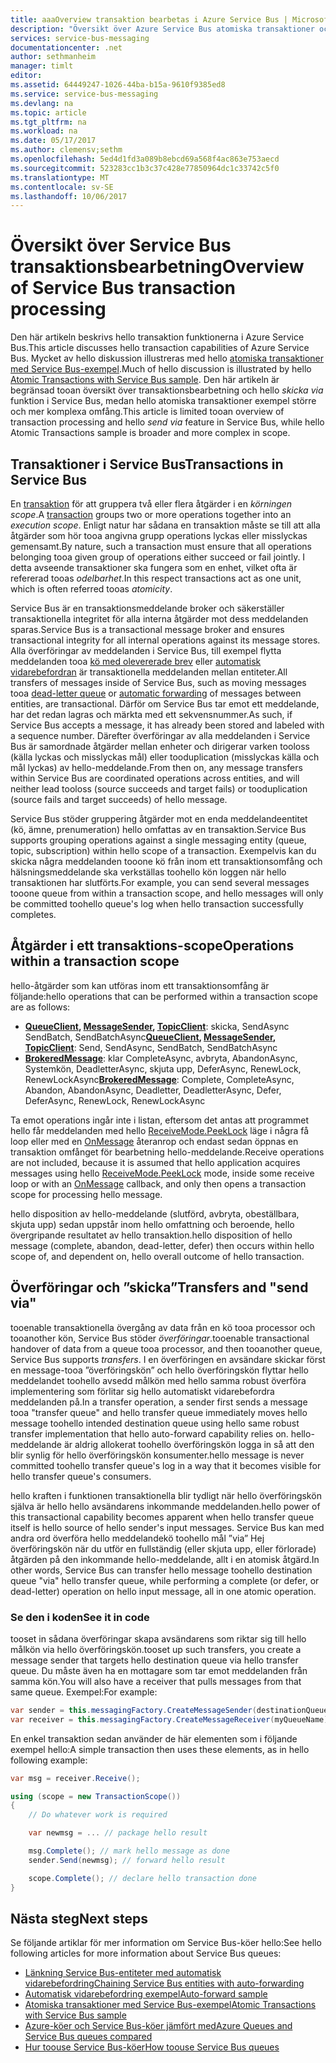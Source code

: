```yaml
---
title: aaaOverview transaktion bearbetas i Azure Service Bus | Microsoft Docs
description: "Översikt över Azure Service Bus atomiska transaktioner och skicka via"
services: service-bus-messaging
documentationcenter: .net
author: sethmanheim
manager: timlt
editor: 
ms.assetid: 64449247-1026-44ba-b15a-9610f9385ed8
ms.service: service-bus-messaging
ms.devlang: na
ms.topic: article
ms.tgt_pltfrm: na
ms.workload: na
ms.date: 05/17/2017
ms.author: clemensv;sethm
ms.openlocfilehash: 5ed4d1fd3a089b8ebcd69a568f4ac863e753aecd
ms.sourcegitcommit: 523283cc1b3c37c428e77850964dc1c33742c5f0
ms.translationtype: MT
ms.contentlocale: sv-SE
ms.lasthandoff: 10/06/2017
---
```

# <a name="overview-of-service-bus-transaction-processing"></a><span data-ttu-id="4d27b-103">Översikt över Service Bus transaktionsbearbetning</span><span class="sxs-lookup"><span data-stu-id="4d27b-103">Overview of Service Bus transaction processing</span></span>
<span data-ttu-id="4d27b-104">Den här artikeln beskrivs hello transaktion funktionerna i Azure Service Bus.</span><span class="sxs-lookup"><span data-stu-id="4d27b-104">This article discusses hello transaction capabilities of Azure Service Bus.</span></span> <span data-ttu-id="4d27b-105">Mycket av hello diskussion illustreras med hello [atomiska transaktioner med Service Bus-exempel](https://github.com/Azure/azure-service-bus/tree/master/samples/DotNet/Microsoft.ServiceBus.Messaging/AtomicTransactions).</span><span class="sxs-lookup"><span data-stu-id="4d27b-105">Much of hello discussion is illustrated by hello [Atomic Transactions with Service Bus sample](https://github.com/Azure/azure-service-bus/tree/master/samples/DotNet/Microsoft.ServiceBus.Messaging/AtomicTransactions).</span></span> <span data-ttu-id="4d27b-106">Den här artikeln är begränsad tooan översikt över transaktionsbearbetning och hello *skicka via* funktion i Service Bus, medan hello atomiska transaktioner exempel större och mer komplexa omfång.</span><span class="sxs-lookup"><span data-stu-id="4d27b-106">This article is limited tooan overview of transaction processing and hello *send via* feature in Service Bus, while hello Atomic Transactions sample is broader and more complex in scope.</span></span>

## <a name="transactions-in-service-bus"></a><span data-ttu-id="4d27b-107">Transaktioner i Service Bus</span><span class="sxs-lookup"><span data-stu-id="4d27b-107">Transactions in Service Bus</span></span>
<span data-ttu-id="4d27b-108">En [transaktion](https://github.com/Azure/azure-service-bus/tree/master/samples/DotNet/Microsoft.ServiceBus.Messaging/AtomicTransactions#what-are-transactions) för att gruppera två eller flera åtgärder i en *körningen scope*.</span><span class="sxs-lookup"><span data-stu-id="4d27b-108">A [transaction](https://github.com/Azure/azure-service-bus/tree/master/samples/DotNet/Microsoft.ServiceBus.Messaging/AtomicTransactions#what-are-transactions) groups two or more operations together into an *execution scope*.</span></span> <span data-ttu-id="4d27b-109">Enligt natur har sådana en transaktion måste se till att alla åtgärder som hör tooa angivna grupp operations lyckas eller misslyckas gemensamt.</span><span class="sxs-lookup"><span data-stu-id="4d27b-109">By nature, such a transaction must ensure that all operations belonging tooa given group of operations either succeed or fail jointly.</span></span> <span data-ttu-id="4d27b-110">I detta avseende transaktioner ska fungera som en enhet, vilket ofta är refererad tooas *odelbarhet*.</span><span class="sxs-lookup"><span data-stu-id="4d27b-110">In this respect transactions act as one unit, which is often referred tooas *atomicity*.</span></span> 

<span data-ttu-id="4d27b-111">Service Bus är en transaktionsmeddelande broker och säkerställer transaktionella integritet för alla interna åtgärder mot dess meddelanden sparas.</span><span class="sxs-lookup"><span data-stu-id="4d27b-111">Service Bus is a transactional message broker and ensures transactional integrity for all internal operations against its message stores.</span></span> <span data-ttu-id="4d27b-112">Alla överföringar av meddelanden i Service Bus, till exempel flytta meddelanden tooa [kö med olevererade brev](service-bus-dead-letter-queues.md) eller [automatisk vidarebefordran](service-bus-auto-forwarding.md) är transaktionella meddelanden mellan entiteter.</span><span class="sxs-lookup"><span data-stu-id="4d27b-112">All transfers of messages inside of Service Bus, such as moving messages tooa [dead-letter queue](service-bus-dead-letter-queues.md) or [automatic forwarding](service-bus-auto-forwarding.md) of messages between entities, are transactional.</span></span> <span data-ttu-id="4d27b-113">Därför om Service Bus tar emot ett meddelande, har det redan lagras och märkta med ett sekvensnummer.</span><span class="sxs-lookup"><span data-stu-id="4d27b-113">As such, if Service Bus accepts a message, it has already been stored and labeled with a sequence number.</span></span> <span data-ttu-id="4d27b-114">Därefter överföringar av alla meddelanden i Service Bus är samordnade åtgärder mellan enheter och dirigerar varken tooloss (källa lyckas och misslyckas mål) eller tooduplication (misslyckas källa och mål lyckas) av hello-meddelande.</span><span class="sxs-lookup"><span data-stu-id="4d27b-114">From then on, any message transfers within Service Bus are coordinated operations across entities, and will neither lead tooloss (source succeeds and target fails) or tooduplication (source fails and target succeeds) of hello message.</span></span>

<span data-ttu-id="4d27b-115">Service Bus stöder gruppering åtgärder mot en enda meddelandeentitet (kö, ämne, prenumeration) hello omfattas av en transaktion.</span><span class="sxs-lookup"><span data-stu-id="4d27b-115">Service Bus supports grouping operations against a single messaging entity (queue, topic, subscription) within hello scope of a transaction.</span></span> <span data-ttu-id="4d27b-116">Exempelvis kan du skicka några meddelanden tooone kö från inom ett transaktionsomfång och hälsningsmeddelande ska verkställas toohello kön loggen när hello transaktionen har slutförts.</span><span class="sxs-lookup"><span data-stu-id="4d27b-116">For example, you can send several messages tooone queue from within a transaction scope, and hello messages will only be committed toohello queue's log when hello transaction successfully completes.</span></span>

## <a name="operations-within-a-transaction-scope"></a><span data-ttu-id="4d27b-117">Åtgärder i ett transaktions-scope</span><span class="sxs-lookup"><span data-stu-id="4d27b-117">Operations within a transaction scope</span></span>
<span data-ttu-id="4d27b-118">hello-åtgärder som kan utföras inom ett transaktionsomfång är följande:</span><span class="sxs-lookup"><span data-stu-id="4d27b-118">hello operations that can be performed within a transaction scope are as follows:</span></span>

* <span data-ttu-id="4d27b-119">**[QueueClient](/dotnet/api/microsoft.servicebus.messaging.queueclient), [MessageSender](/dotnet/api/microsoft.servicebus.messaging.messagesender), [TopicClient](/dotnet/api/microsoft.servicebus.messaging.topicclient)**: skicka, SendAsync SendBatch, SendBatchAsync</span><span class="sxs-lookup"><span data-stu-id="4d27b-119">**[QueueClient](/dotnet/api/microsoft.servicebus.messaging.queueclient), [MessageSender](/dotnet/api/microsoft.servicebus.messaging.messagesender), [TopicClient](/dotnet/api/microsoft.servicebus.messaging.topicclient)**: Send, SendAsync, SendBatch, SendBatchAsync</span></span> 
* <span data-ttu-id="4d27b-120">**[BrokeredMessage](/dotnet/api/microsoft.servicebus.messaging.brokeredmessage)**: klar CompleteAsync, avbryta, AbandonAsync, Systemkön, DeadletterAsync, skjuta upp, DeferAsync, RenewLock, RenewLockAsync</span><span class="sxs-lookup"><span data-stu-id="4d27b-120">**[BrokeredMessage](/dotnet/api/microsoft.servicebus.messaging.brokeredmessage)**: Complete, CompleteAsync, Abandon, AbandonAsync, Deadletter, DeadletterAsync, Defer, DeferAsync, RenewLock, RenewLockAsync</span></span> 

<span data-ttu-id="4d27b-121">Ta emot operations ingår inte i listan, eftersom det antas att programmet hello får meddelanden med hello [ReceiveMode.PeekLock](/dotnet/api/microsoft.servicebus.messaging.receivemode) läge i några få loop eller med en [OnMessage](/dotnet/api/microsoft.servicebus.messaging.messagereceiver#Microsoft_ServiceBus_Messaging_MessageReceiver_OnMessage_System_Action_Microsoft_ServiceBus_Messaging_BrokeredMessage__Microsoft_ServiceBus_Messaging_OnMessageOptions_) återanrop och endast sedan öppnas en transaktion omfånget för bearbetning hello-meddelande.</span><span class="sxs-lookup"><span data-stu-id="4d27b-121">Receive operations are not included, because it is assumed that hello application acquires messages using hello [ReceiveMode.PeekLock](/dotnet/api/microsoft.servicebus.messaging.receivemode) mode, inside some receive loop or with an [OnMessage](/dotnet/api/microsoft.servicebus.messaging.messagereceiver#Microsoft_ServiceBus_Messaging_MessageReceiver_OnMessage_System_Action_Microsoft_ServiceBus_Messaging_BrokeredMessage__Microsoft_ServiceBus_Messaging_OnMessageOptions_) callback, and only then opens a transaction scope for processing hello message.</span></span>

<span data-ttu-id="4d27b-122">hello disposition av hello-meddelande (slutförd, avbryta, obeställbara, skjuta upp) sedan uppstår inom hello omfattning och beroende, hello övergripande resultatet av hello transaktion.</span><span class="sxs-lookup"><span data-stu-id="4d27b-122">hello disposition of hello message (complete, abandon, dead-letter, defer) then occurs within hello scope of, and dependent on, hello overall outcome of hello transaction.</span></span>

## <a name="transfers-and-send-via"></a><span data-ttu-id="4d27b-123">Överföringar och ”skicka”</span><span class="sxs-lookup"><span data-stu-id="4d27b-123">Transfers and "send via"</span></span>
<span data-ttu-id="4d27b-124">tooenable transaktionella övergång av data från en kö tooa processor och tooanother kön, Service Bus stöder *överföringar*.</span><span class="sxs-lookup"><span data-stu-id="4d27b-124">tooenable transactional handover of data from a queue tooa processor, and then tooanother queue, Service Bus supports *transfers*.</span></span> <span data-ttu-id="4d27b-125">I en överföringen en avsändare skickar först en message-tooa ”överföringskön” och hello överföringskön flyttar hello meddelandet toohello avsedd målkön med hello samma robust överföra implementering som förlitar sig hello automatiskt vidarebefordra meddelanden på.</span><span class="sxs-lookup"><span data-stu-id="4d27b-125">In a transfer operation, a sender first sends a message tooa "transfer queue" and hello transfer queue immediately moves hello message toohello intended destination queue using hello same robust transfer implementation that hello auto-forward capability relies on.</span></span> <span data-ttu-id="4d27b-126">hello-meddelande är aldrig allokerat toohello överföringskön logga in så att den blir synlig för hello överföringskön konsumenter.</span><span class="sxs-lookup"><span data-stu-id="4d27b-126">hello message is never committed toohello transfer queue's log in a way that it becomes visible for hello transfer queue's consumers.</span></span>

<span data-ttu-id="4d27b-127">hello kraften i funktionen transaktionella blir tydligt när hello överföringskön själva är hello hello avsändarens inkommande meddelanden.</span><span class="sxs-lookup"><span data-stu-id="4d27b-127">hello power of this transactional capability becomes apparent when hello transfer queue itself is hello source of hello sender's input messages.</span></span> <span data-ttu-id="4d27b-128">Service Bus kan med andra ord överföra hello meddelandekö toohello mål ”via” Hej överföringskön när du utför en fullständig (eller skjuta upp, eller förlorade) åtgärden på den inkommande hello-meddelande, allt i en atomisk åtgärd.</span><span class="sxs-lookup"><span data-stu-id="4d27b-128">In other words, Service Bus can transfer hello message toohello destination queue "via" hello transfer queue, while performing a complete (or defer, or dead-letter) operation on hello input message, all in one atomic operation.</span></span> 

### <a name="see-it-in-code"></a><span data-ttu-id="4d27b-129">Se den i koden</span><span class="sxs-lookup"><span data-stu-id="4d27b-129">See it in code</span></span>
<span data-ttu-id="4d27b-130">tooset in sådana överföringar skapa avsändarens som riktar sig till hello målkön via hello överföringskön.</span><span class="sxs-lookup"><span data-stu-id="4d27b-130">tooset up such transfers, you create a message sender that targets hello destination queue via hello transfer queue.</span></span> <span data-ttu-id="4d27b-131">Du måste även ha en mottagare som tar emot meddelanden från samma kön.</span><span class="sxs-lookup"><span data-stu-id="4d27b-131">You will also have a receiver that pulls messages from that same queue.</span></span> <span data-ttu-id="4d27b-132">Exempel:</span><span class="sxs-lookup"><span data-stu-id="4d27b-132">For example:</span></span>

```csharp
var sender = this.messagingFactory.CreateMessageSender(destinationQueue, myQueueName);
var receiver = this.messagingFactory.CreateMessageReceiver(myQueueName);
```

<span data-ttu-id="4d27b-133">En enkel transaktion sedan använder de här elementen som i följande exempel hello:</span><span class="sxs-lookup"><span data-stu-id="4d27b-133">A simple transaction then uses these elements, as in hello following example:</span></span>

```csharp
var msg = receiver.Receive();

using (scope = new TransactionScope())
{
    // Do whatever work is required 

    var newmsg = ... // package hello result 

    msg.Complete(); // mark hello message as done
    sender.Send(newmsg); // forward hello result

    scope.Complete(); // declare hello transaction done
} 
```

## <a name="next-steps"></a><span data-ttu-id="4d27b-134">Nästa steg</span><span class="sxs-lookup"><span data-stu-id="4d27b-134">Next steps</span></span>

<span data-ttu-id="4d27b-135">Se följande artiklar för mer information om Service Bus-köer hello:</span><span class="sxs-lookup"><span data-stu-id="4d27b-135">See hello following articles for more information about Service Bus queues:</span></span>

* [<span data-ttu-id="4d27b-136">Länkning Service Bus-entiteter med automatisk vidarebefordring</span><span class="sxs-lookup"><span data-stu-id="4d27b-136">Chaining Service Bus entities with auto-forwarding</span></span>](service-bus-auto-forwarding.md)
* [<span data-ttu-id="4d27b-137">Automatisk vidarebefordring exempel</span><span class="sxs-lookup"><span data-stu-id="4d27b-137">Auto-forward sample</span></span>](https://github.com/Azure/azure-service-bus/tree/master/samples/DotNet/Microsoft.ServiceBus.Messaging/AutoForward)
* [<span data-ttu-id="4d27b-138">Atomiska transaktioner med Service Bus-exempel</span><span class="sxs-lookup"><span data-stu-id="4d27b-138">Atomic Transactions with Service Bus sample</span></span>](https://github.com/Azure/azure-service-bus/tree/master/samples/DotNet/Microsoft.ServiceBus.Messaging/AtomicTransactions)
* [<span data-ttu-id="4d27b-139">Azure-köer och Service Bus-köer jämfört med</span><span class="sxs-lookup"><span data-stu-id="4d27b-139">Azure Queues and Service Bus queues compared</span></span>](service-bus-azure-and-service-bus-queues-compared-contrasted.md)
* [<span data-ttu-id="4d27b-140">Hur toouse Service Bus-köer</span><span class="sxs-lookup"><span data-stu-id="4d27b-140">How toouse Service Bus queues</span></span>](service-bus-dotnet-get-started-with-queues.md)


